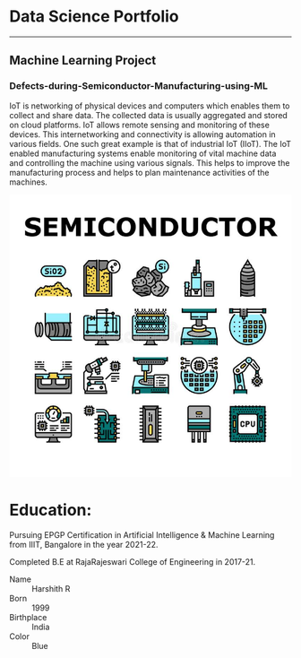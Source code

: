 # Data Science Portfolio
---
## Machine Learning Project

### Defects-during-Semiconductor-Manufacturing-using-ML 
 IoT is networking of physical devices and computers which enables them to collect and share data. The collected data is usually aggregated and stored on cloud platforms. IoT allows remote sensing and monitoring of these devices. This internetworking and connectivity is allowing automation in various fields. One such great example is that of industrial IoT (IIoT). The IoT enabled manufacturing systems enable monitoring of vital machine data and controlling the machine using various signals. This helps to improve the manufacturing process and helps to plan maintenance activities of the machines.


![Semiconductor](/assets/img/semi.jpeg)

# Education:

Pursuing EPGP Certification in Artificial Intelligence & Machine Learning from IIIT, Bangalore in the year 2021-22.

Completed B.E at RajaRajeswari College of Engineering in 2017-21.

<dl>
<dt>Name</dt>
<dd>Harshith R</dd>
<dt>Born</dt>
<dd>1999</dd>
<dt>Birthplace</dt>
<dd>India</dd>
<dt>Color</dt>
<dd>Blue</dd>
</dl>
